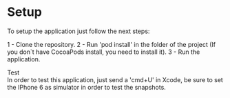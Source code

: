 # Setup

To setup the application just follow the next steps:

1 - Clone the repository.
2 - Run 'pod install' in the folder of the project (If you don`t have CocoaPods install, you need to install it).
3 - Run the application.

Test  
In order to test this application, just send a 'cmd+U' in Xcode, be sure to set the IPhone 6 as simulator in order to test the snapshots.
